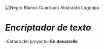 ![Negro Blanco Cuadrado Abstracto Logotipo](https://github.com/jDa006/Encriptador-Texto/assets/162405943/3d746269-4a0a-4800-bebf-406479c5804e)

<h1><em><strong>Encriptador de texto</strong></em></h1>

-Estado del proyecto: <strong>En desarrollo</strong>
